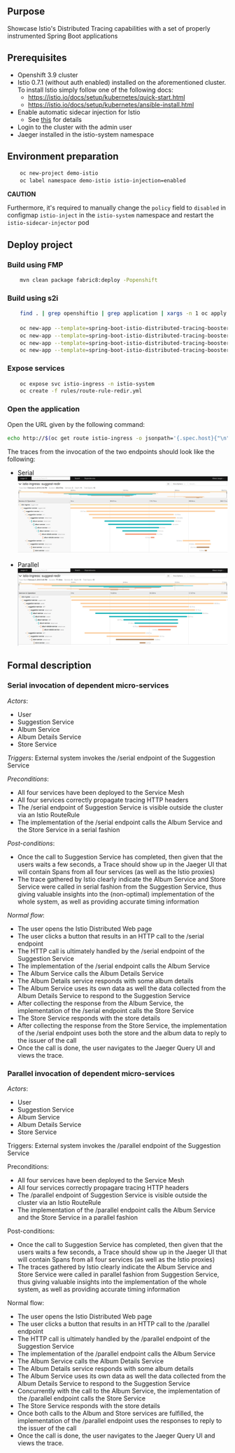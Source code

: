 ## Purpose 

Showcase Istio's Distributed Tracing capabilities with a set of properly instrumented Spring Boot applications

## Prerequisites

- Openshift 3.9 cluster
- Istio 0.7.1 (without auth enabled) installed on the aforementioned cluster.
To install Istio simply follow one of the following docs:
    * https://istio.io/docs/setup/kubernetes/quick-start.html
    * https://istio.io/docs/setup/kubernetes/ansible-install.html
- Enable automatic sidecar injection for Istio
  * See [this](https://istio.io/docs/setup/kubernetes/sidecar-injection.html) for details
- Login to the cluster with the admin user
- Jaeger installed in the istio-system namespace

## Environment preparation

```bash
    oc new-project demo-istio
    oc label namespace demo-istio istio-injection=enabled
```

**CAUTION**

Furthermore, it's required to manually change the `policy` field to `disabled` in configmap `istio-inject` in the `istio-system` namespace
and restart the `istio-sidecar-injector` pod

## Deploy project

### Build using FMP

```bash
    mvn clean package fabric8:deploy -Popenshift
```

### Build using s2i
```bash
    find . | grep openshiftio | grep application | xargs -n 1 oc apply -f

    oc new-app --template=spring-boot-istio-distributed-tracing-booster-suggestion-service -p SOURCE_REPOSITORY_URL=https://github.com/snowdrop/spring-boot-istio-distributed-tracing-booster -p SOURCE_REPOSITORY_REF=master -p SOURCE_REPOSITORY_DIR=suggestion-service
    oc new-app --template=spring-boot-istio-distributed-tracing-booster-album-service -p SOURCE_REPOSITORY_URL=https://github.com/snowdrop/spring-boot-istio-distributed-tracing-booster -p SOURCE_REPOSITORY_REF=master -p SOURCE_REPOSITORY_DIR=album-service
    oc new-app --template=spring-boot-istio-distributed-tracing-booster-album-details-service -p SOURCE_REPOSITORY_URL=https://github.com/snowdrop/spring-boot-istio-distributed-tracing-booster -p SOURCE_REPOSITORY_REF=master -p SOURCE_REPOSITORY_DIR=album-details-service
    oc new-app --template=spring-boot-istio-distributed-tracing-booster-store-service -p SOURCE_REPOSITORY_URL=https://github.com/snowdrop/spring-boot-istio-distributed-tracing-booster -p SOURCE_REPOSITORY_REF=master -p SOURCE_REPOSITORY_DIR=store-service
```

### Expose services

```bash
    oc expose svc istio-ingress -n istio-system
    oc create -f rules/route-rule-redir.yml
```

### Open the application

Open the URL given by the following command:

```bash
echo http://$(oc get route istio-ingress -o jsonpath='{.spec.host}{"\n"}' -n istio-system)/suggest/
```


The traces from the invocation of the two endpoints should look like the following:

* Serial
![](images/serial.jpg)

* Parallel
![](images/parallel.jpg)


## Formal description



### Serial invocation of dependent micro-services

*Actors*:
- User
- Suggestion Service
- Album Service
- Album Details Service
- Store Service

*Triggers*:
External system invokes the /serial endpoint of the Suggestion Service

*Preconditions*:
- All four services have been deployed to the Service Mesh
- All four services correctly propagate tracing HTTP headers
- The /serial endpoint of Suggestion Service is visible outside the cluster via an Istio RouteRule
- The implementation of the /serial endpoint calls the Album Service and the Store Service in a serial fashion

*Post-conditions*:
- Once the call to Suggestion Service has completed, then given that the users waits a few seconds, a Trace should show up in the Jaeger UI that will contain Spans from all four services (as well as the Istio proxies)
- The trace gathered by Istio clearly indicate the Album Service and Store Service were called in serial fashion from the Suggestion Service, thus giving valuable insights into the (non-optimal) implementation of the whole system, as well as providing accurate timing information

*Normal flow*:

- The user opens the Istio Distributed Web page
- The user clicks a button that results in an HTTP call to the /serial endpoint 
- The HTTP call is ultimately handled by the /serial endpoint of the Suggestion Service
- The implementation of the /serial endpoint calls the Album Service
- The Album Service calls the Album Details Service
- The Album Details service responds with some album details
- The Album Service uses its own data as well the data collected from the Album Details Service to respond to the Suggestion Service
- After collecting the response from the Album Service, the implementation of the /serial endpoint calls the Store Service
- The Store Service responds with the store details
- After collecting the response from the Store Service, the implementation of the /serial endpoint uses both the store and the album data to reply to the issuer of the call
- Once the call is done, the user navigates to the Jaeger Query UI and views the trace.

### Parallel invocation of dependent micro-services

*Actors*:
- User
- Suggestion Service
- Album Service
- Album Details Service
- Store Service

Triggers:
External system invokes the /parallel endpoint of the Suggestion Service

Preconditions:
- All four services have been deployed to the Service Mesh
- All four services correctly propagare tracing HTTP headers
- The /parallel endpoint of Suggestion Service is visible outside the cluster via an Istio RouteRule
- The implementation of the /parallel endpoint calls the Album Service and the Store Service in a parallel fashion

Post-conditions:
- Once the call to Suggestion Service has completed, then given that the users waits a few seconds, a Trace should show up in the Jaeger UI that will contain Spans from all four services (as well as the Istio proxies)
- The traces gathered by Istio clearly indicate the Album Service and Store Service were called in parallel fashion from Suggestion Service, thus giving valuable insights into the implementation of the whole system, as well as providing accurate timing information

Normal flow:

- The user opens the Istio Distributed Web page
- The user clicks a button that results in an HTTP call to the /parallel endpoint
- The HTTP call is ultimately handled by the /parallel endpoint of the Suggestion Service
- The implementation of the /parallel endpoint calls the Album Service
- The Album Service calls the Album Details Service
- The Album Details service responds with some album details
- The Album Service uses its own data as well the data collected from the Album Details Service to respond to the Suggestion Service
- Concurrently with the call to the Album Service, the implementation of the /parallel endpoint calls the Store Service
- The Store Service responds with the store details
- Once both calls to the Album and Store services are fulfilled, the implementation of the /parallel endpoint uses the responses to reply to the issuer of the call
- Once the call is done, the user navigates to the Jaeger Query UI and views the trace.

